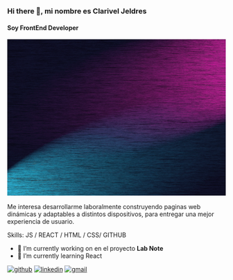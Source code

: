 ### Hi there 👋, mi nombre es Clarivel Jeldres
#### Soy FrontEnd Developer
<img src='Banner Github.gif' height='360'>

Me interesa desarrollarme laboralmente construyendo paginas web dinámicas y adaptables a distintos dispositivos, para entregar una mejor experiencia de usuario.


Skills:  JS / REACT / HTML / CSS/ GITHUB

- 🔭 I’m currently working on en el proyecto **Lab Note** 
- 🌱 I’m currently learning React 


[<img src='https://cdn.jsdelivr.net/npm/simple-icons@3.0.1/icons/github.svg' alt='github' height='40'>](https://github.com/Clariveljn)  [<img src='https://cdn.jsdelivr.net/npm/simple-icons@3.0.1/icons/linkedin.svg' alt='linkedin' height='40'>](https://www.linkedin.com/in/clarivel-jeldres/)  [<img src='https://cdn.jsdelivr.net/npm/simple-icons@3.0.1/icons/gmail.svg' alt='gmail' height='40'>](cjeldres5@gmail.com)  


